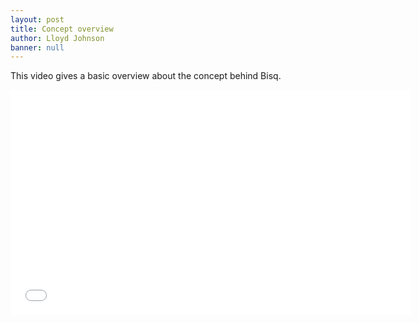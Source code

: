 ```yaml
---
layout: post
title: Concept overview
author: Lloyd Johnson
banner: null
---
```

<p>This video gives a basic overview about the concept behind Bisq.</p>
<p>
  <iframe src="//player.vimeo.com/video/113833533" width="640" height="360" frameborder="0" allowfullscreen="allowfullscreen"></iframe>
</p>


